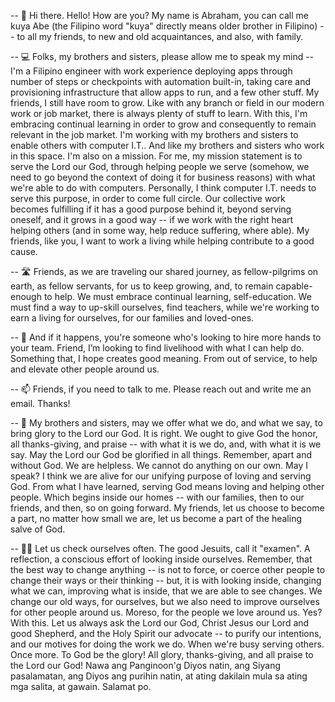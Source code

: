 -- 👋 Hi there. Hello! How are you? My name is Abraham, you can call me kuya Abe (the Filipino word "kuya" directly means older brother in Filipino) -- to all my friends, to new and old acquaintances, and also, with family.

-- 💻 Folks, my brothers and sisters, please allow me to speak my mind -- I'm a Filipino engineer with work experience deploying apps through number of steps or checkpoints with automation built-in, taking care and provisioning infrastructure that allow apps to run, and a few other stuff. My friends, I still have room to grow. Like with any branch or field in our modern work or job market, there is always plenty of stuff to learn. With this, I'm embracing continual learning in order to grow and consequently to remain relevant in the job market. I'm working with my brothers and sisters to enable others with computer I.T.. And like my brothers and sisters who work in this space. I'm also on a mission. For me, my mission statement is to serve the Lord our God, through helping people we serve (somehow, we need to go beyond the context of doing it for business reasons) with what we're able to do with computers. Personally, I think computer I.T. needs to serve this purpose, in order to come full circle. Our collective work becomes fulfilling if it has a good purpose behind it, beyond serving oneself, and it grows in a good way -- if we work with the right heart helping others (and in some way, help reduce suffering, where able). My friends, like you, I want to work a living while helping contribute to a good cause.

-- 🛣️ Friends, as we are traveling our shared journey, as fellow-pilgrims on earth, as fellow servants, for us to keep growing, and, to remain capable-enough to help. We must embrace continual learning, self-education. We must find a way to up-skill ourselves, find teachers, while we're working to earn a living for ourselves, for our families and loved-ones.

-- 💞️ And if it happens, you're someone who's looking to hire more hands to your team. Friend, I’m looking to find livelihood with what I can help do. Something that, I hope creates good meaning. From out of service, to help and elevate other people around us.

-- 📫 Friends, if you need to talk to me. Please reach out and write me an email. Thanks!

-- 🌅 My brothers and sisters, may we offer what we do, and what we say, to bring glory to the Lord our God. It is right. We ought to give God the honor, all thanks-giving, and praise -- with what it is we do, and, with what it is we say. May the Lord our God be glorified in all things. Remember, apart and without God. We are helpless. We cannot do anything on our own. May I speak? I think we are alive for our unifying purpose of loving and serving God. From what I have learned, serving God means loving and helping other people. Which begins inside our homes -- with our families, then to our friends, and then, so on going forward. My friends, let us choose to become a part, no matter how small we are, let us become a part of the healing salve of God.

-- 🤲🏼 Let us check ourselves often. The good Jesuits, call it "examen". A reflection, a conscious effort of looking inside ourselves. Remember, that the best way to change anything -- is not to force, or coerce other people to change their ways or their thinking -- but, it is with looking inside, changing what we can, improving what is inside, that we are able to see changes. We change our old ways, for ourselves, but we also need to improve ourselves for other people around us. Moreso, for the people we love around us. Yes? With this. Let us always ask the Lord our God, Christ Jesus our Lord and good Shepherd, and the Holy Spirit our advocate -- to purify our intentions, and our motives for doing the work we do. When we're busy serving others. Once more. To God be the glory! All glory, thanks-giving, and all praise to the Lord our God! Nawa ang Panginoon'g Diyos natin, ang Siyang pasalamatan, ang Diyos ang purihin natin, at ating dakilain mula sa ating mga salita, at gawain. Salamat po.

<!---
abormate/abormate is a ✨ special ✨ repository because its `README.md` (this file) appears on your GitHub profile.
You can click the Preview link to take a look at your changes.
--->
